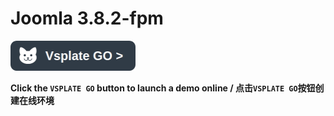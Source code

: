 # Joomla 3.8.2-fpm

<a href="https://www.vsplate.com/?docker-compose=https://github.com/vsplate/dcenvs/joomla/3.8.2-fpm"><img alt="VSPLATE GO" src="https://raw.githubusercontent.com/vsplate/images/master/vsgo_btn.png" width="200px"></a>

**Click the `VSPLATE GO` button to launch a demo online / 点击`VSPLATE GO`按钮创建在线环境**